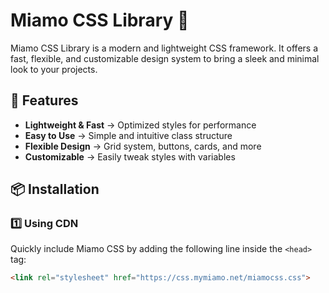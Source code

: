 # Miamo CSS Library 🌿  

Miamo CSS Library is a modern and lightweight CSS framework. It offers a fast, flexible, and customizable design system to bring a sleek and minimal look to your projects.  

## 🚀 Features  
- **Lightweight & Fast** → Optimized styles for performance  
- **Easy to Use** → Simple and intuitive class structure  
- **Flexible Design** → Grid system, buttons, cards, and more  
- **Customizable** → Easily tweak styles with variables  

## 📦 Installation  

### 1️⃣ Using CDN  
Quickly include Miamo CSS by adding the following line inside the `<head>` tag:  

```html
<link rel="stylesheet" href="https://css.mymiamo.net/miamocss.css">
```
